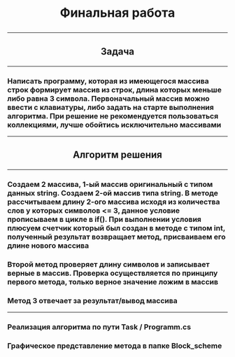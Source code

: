 # <p style="text-align: center;">**Финальная работа**</p>
---
## <p style="text-align: center;">**Задача**</p>
---
### Написать программу, которая из имеющегося массива строк формирует массив из строк, длина которых меньше либо равна 3 символа. Первоначальный массив можно ввести с клавиатуры, либо задать на старте выполнения алгоритма. При решение не рекомендуется пользоваться коллекциями, лучше обойтись исключительно массивами
---
## <p style="text-align: center;">**Алгоритм решения**</p>
---
### Создаем 2 массива, 1-ый массив оригинальный с типом данных string. Создаем 2-ой массив типа string. В методе рассчитываем длину 2-ого массива исходя из количества слов у которых символов <= 3, данное условие прописываем в цикле в if(). При выполнении условия плюсуем счетчик который был создан в методе с типом int, полученный результат возвращает метод, присваиваем его длине нового массива

### Второй метод проверяет длину символов и записывает верные в массив. Проверка осуществляется по принципу первого метода, только верное значение ложим в массив

### Метод 3 отвечает за результат/вывод массива
---
### Реализация алгоритма по пути Task / Programm.cs

### Графическое представление метода в папке Block_scheme
